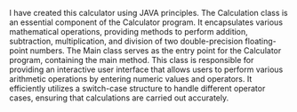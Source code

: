 I have created this calculator using JAVA principles. The Calculation class is an essential component of the Calculator program. It encapsulates various mathematical operations, providing methods to perform addition, subtraction, multiplication, and division of two double-precision floating-point numbers. The Main class serves as the entry point for the Calculator program, containing the main method. This class is responsible for providing an interactive user interface that allows users to perform various arithmetic operations by entering numeric values and operators. It efficiently utilizes a switch-case structure to handle different operator cases, ensuring that calculations are carried out accurately.
